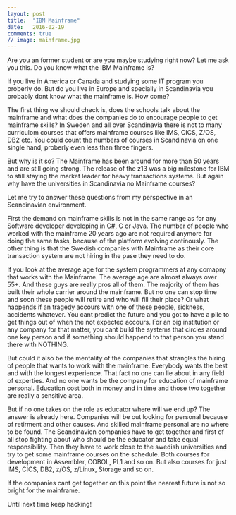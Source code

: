 ```yaml
---
layout: post
title:  "IBM Mainframe"
date:   2016-02-19
comments: true
// image: mainframe.jpg
---
```


<p class="intro"><span class="dropcap">A</span>re you an former student or are you maybe studying right now? Let me ask you this.
Do you know what the IBM Mainframe is?</p>

 If you live in America or Canada and studying some IT program you proberly do. 
But do you live in Europe and specially in Scandinavia you probably dont know what the mainframe is. How come?

The first thing we should check is, does the schools talk about the mainframe and what does the companies do to
encourage people to get mainframe skills? In Sweden and all over Scandinavia there is not to many curriculom courses 
that offers mainframe courses like IMS, CICS, Z/OS, DB2 etc. You could count the numbers of courses in Scandinavia on one single hand, 
proberly even less than three fingers.

But why is it so? The Mainframe has been around for more than 50 years and are still going strong. The release of the z13 was a big milestone for IBM to 
still staying the market leader for heavy transactions systems. But again why have the universities in Scandinavia no Mainframe courses?

Let me try to answer these questions from my perspective in an Scandinavian environment.

First the demand on mainframe skills is not in the same range as for any Software developer developing in C#, C or Java. The number of people who
worked with the mainframe 20 years ago are not required anymore for doing the same tasks, because of the platform evolving continously. 
The other thing is that the Swedish companies with Mainframe as their core transaction system are not hiring in the pase they need to do.

If you look at the average age for the system programmers at any comapny that works with the Mainframe. The average age are almost always over 55+.
And these guys are really pros all of them. The majority of them has built their whole carrier around the mainframe. 
But no one can stop time and soon these people will retire and who will fill their place? Or what happends if an tragedy accours with one of 
these people, sickness, accidents whatever. You cant predict the future and you got to have a pile to get things out of when the not expected accours.
For an big institution or any company for that matter, you cant build the systems that circles around one key person and if something should happend
to that person you stand there with NOTHING.

But could it also be the mentality of the companies that strangles the hiring of people that wants to work with the mainframe. 
Everybody wants the best and with the longest experience. That fact no one can lie about in any field of experties. And no one wants be the company
for education of mainframe personal. Education cost both in money and in time and those two together are really a sensitive area. 

But if no one takes on the role as educator where will we end up? The answer is already here. Companies will be out looking for personal because of
retirment and other causes. And skilled mainframe personal are no where to be found. The Scandinavien companies have to get together and first of all 
stop fighting about who should be the educator and take equal responsibility. Then they have to work close to the swedish universities and try to 
get some mainframe courses on the schedule. Both courses for development in Assembler, COBOL, PL1 and so on. But also courses for just IMS, CICS, DB2, z/OS, z/Linux,
Storage and so on. 

If the companies cant get together on this point the nearest future is not so bright for the mainframe.

Until next time keep hacking!

